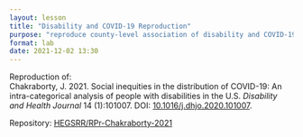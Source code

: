 ```yaml
---
layout: lesson
title: "Disability and COVID-19 Reproduction"
purpose: "reproduce county-level association of disability and COVID-19"
format: lab
date: 2021-12-02 13:30
---
```


Reproduction of:  
Chakraborty, J. 2021. Social inequities in the distribution of COVID-19: An intra-categorical analysis of people with disabilities in the U.S. *Disability and Health Journal* 14 (1):101007. DOI: [10.1016/j.dhjo.2020.101007](https://doi.org/10.1016/j.dhjo.2020.101007).

Repository: [HEGSRR/RPr-Chakraborty-2021](https://github.com/HEGSRR/RPr-Chakraborty-2021)
